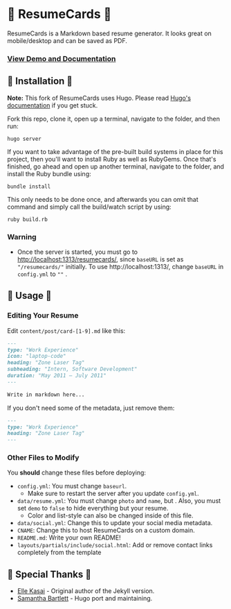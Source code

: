 # 💼 ResumeCards 💼

ResumeCards is a Markdown based resume generator. It looks great on mobile/desktop and can be saved as PDF.

### [View Demo and Documentation](http://sammynilla.github.io/resumecards)

## 💼 Installation 💼

**Note:** This fork of ResumeCards uses Hugo. Please read [Hugo's documentation](http://gohugo.io/) if you get stuck.


Fork this repo, clone it, open up a terminal, navigate to the folder, and then run:

```
hugo server
```

If you want to take advantage of the pre-built build systems in place for this project, then you'll want to install Ruby as well as RubyGems.
Once that's finished, go ahead and open up another terminal, navigate to the folder, and install the Ruby bundle using:

```
bundle install
```

This only needs to be done once, and afterwards you can omit that command and simply call the build/watch script by using:

```
ruby build.rb
```

### Warning

* Once the server is started, you must go to [http://localhost:1313/resumecards/](http://localhost:1313/resumecards/), since `baseURL` is set as `"/resumecards/"` initially. To use  http://localhost:1313/, change `baseURL` in `config.yml` to `""` .

## 💼 Usage 💼

### Editing Your Resume

Edit `content/post/card-[1-9].md` like this:

```markdown
---
type: "Work Experience"
icon: "laptop-code"
heading: "Zone Laser Tag"
subheading: "Intern, Software Development"
duration: "May 2011 – July 2011"
---

Write in markdown here...
```

If you don't need some of the metadata, just remove them:

```markdown
---
type: "Work Experience"
heading: "Zone Laser Tag"
---
```

### Other Files to Modify

You **should** change these files before deploying:

* `config.yml`: You must change `baseurl`.
  * Make sure to restart the server after you update `config.yml`.
* `data/resume.yml`: You must change `photo` and `name`, but . Also, you must set `demo` to `false` to hide everything but your resume.
  * Color and list-style can also be changed inside of this file.
* `data/social.yml`: Change this to update your social media metadata.
* `CNAME`: Change this to host ResumeCards on a custom domain.
* `README.md`: Write your own README!
* `layouts/partials/include/social.html`: Add or remove contact links completely from the template

## 💼 Special Thanks 💼
* [Elle Kasai](https://github.com/ellekasai) - Original author of the Jekyll version.
* [Samantha Bartlett](https://github.com/sammynilla) - Hugo port and maintaining.
